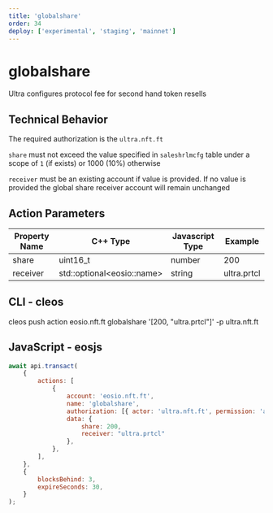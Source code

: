 ```yaml
---
title: 'globalshare'
order: 34
deploy: ['experimental', 'staging', 'mainnet']
---
```


# globalshare

Ultra configures protocol fee for second hand token resells

## Technical Behavior

The required authorization is the `ultra.nft.ft`

`share` must not exceed the value specified in `saleshrlmcfg` table under a scope of `1` (if exists) or 1000 (10%) otherwise

`receiver` must be an existing account if value is provided. If no value is provided the global share receiver account will remain unchanged

## Action Parameters

| Property Name | C++ Type                     | Javascript Type | Example     |
| ------------- | ---------------------------- | --------------- | ----------- |
| share         | uint16_t                     | number          | 200         |
| receiver      | std::optional\<eosio::name\> | string          | ultra.prtcl |

## CLI - cleos

cleos push action eosio.nft.ft globalshare '[200, "ultra.prtcl"]' -p ultra.nft.ft

## JavaScript - eosjs

```js
await api.transact(
    {
        actions: [
            {
                account: 'eosio.nft.ft',
                name: 'globalshare',
                authorization: [{ actor: 'ultra.nft.ft', permission: 'active' }],
                data: {
                    share: 200,
                    receiver: "ultra.prtcl"
                },
            },
        ],
    },
    {
        blocksBehind: 3,
        expireSeconds: 30,
    }
);
```
